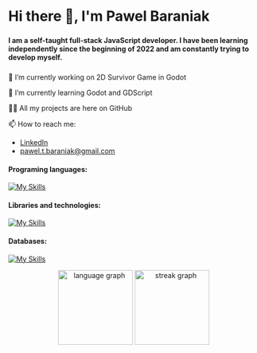 <h1>Hi there 👋, I'm Pawel Baraniak</h1>

###

<strong>I am a self-taught full-stack JavaScript developer. I have been learning independently since the beginning of 2022 and am constantly trying to develop myself.</strong>

###



🔭 I’m currently working on  2D Survivor Game in Godot

🌱 I’m currently learning Godot and GDScript

👨‍💼 All my projects are here on GitHub

📫 How to reach me:
<ul>
<li><a href="https://www.linkedin.com/in/paweł-baraniak/">LinkedIn</a></li>
<li><a href="mailto:pawel.t.baraniak@gmail.com">pawel.t.baraniak@gmail.com</a></li>
</ul>


#### Programing languages:

[![My Skills](https://skillicons.dev/icons?i=js,ts,godot,cs)](https://skillicons.dev)


#### Libraries and technologies:

[![My Skills](https://skillicons.dev/icons?i=bootstrap,nodejs,css,express,git,html,jest,react&perline=4)](https://skillicons.dev)

#### Databases:
[![My Skills](https://skillicons.dev/icons?i=mongodb,mysql)](https://skillicons.dev)


<div align="center">
  <img src="https://github-readme-stats.vercel.app/api/top-langs/?username=alendart&locale=en&layout=compact&&theme=dark" height="150" alt="language graph"/>
  <img src="https://streak-stats.demolab.com?user=alendart&locale=en&mode=daily&theme=dark&hide_border=false&border_radius=5&order=3" height="150" alt="streak graph"  />
</div>


<!--
**Alendart/Alendart** is a ✨ _special_ ✨ repository because its `README.md` (this file) appears on your GitHub profile.

Here are some ideas to get you started:

- 🔭 I’m currently working on ...
- 🌱 I’m currently learning ...
- 👯 I’m looking to collaborate on ...
- 🤔 I’m looking for help with ...
- 💬 Ask me about ...
- 📫 How to reach me: ...
- 😄 Pronouns: ...
- ⚡ Fun fact: ...
-->
